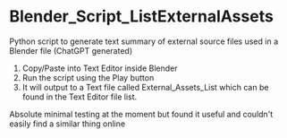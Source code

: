 # Blender_Script_ListExternalAssets
Python script to generate text summary of external source files used in a Blender file (ChatGPT generated)

1) Copy/Paste into Text Editor inside Blender
2) Run the script using the Play button
3) It will output to a Text file called External_Assets_List which can be found in the Text Editor file list.

Absolute minimal testing at the moment but found it useful and couldn't easily find a similar thing online